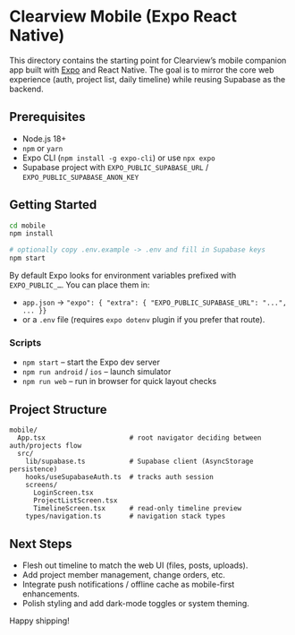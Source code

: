 # Clearview Mobile (Expo React Native)

This directory contains the starting point for Clearview’s mobile companion app built with [Expo](https://expo.dev/) and React Native. The goal is to mirror the core web experience (auth, project list, daily timeline) while reusing Supabase as the backend.

## Prerequisites

- Node.js 18+
- `npm` or `yarn`
- Expo CLI (`npm install -g expo-cli`) or use `npx expo`
- Supabase project with `EXPO_PUBLIC_SUPABASE_URL` / `EXPO_PUBLIC_SUPABASE_ANON_KEY`

## Getting Started

```bash
cd mobile
npm install

# optionally copy .env.example -> .env and fill in Supabase keys
npm start
```

By default Expo looks for environment variables prefixed with `EXPO_PUBLIC_…`. You can place them in:

- `app.json` → `"expo": { "extra": { "EXPO_PUBLIC_SUPABASE_URL": "...", ... }}`
- or a `.env` file (requires `expo dotenv` plugin if you prefer that route).

### Scripts

- `npm start` – start the Expo dev server
- `npm run android` / `ios` – launch simulator
- `npm run web` – run in browser for quick layout checks

## Project Structure

```
mobile/
  App.tsx                     # root navigator deciding between auth/projects flow
  src/
    lib/supabase.ts           # Supabase client (AsyncStorage persistence)
    hooks/useSupabaseAuth.ts  # tracks auth session
    screens/
      LoginScreen.tsx
      ProjectListScreen.tsx
      TimelineScreen.tsx      # read-only timeline preview
    types/navigation.ts       # navigation stack types
```

## Next Steps

- Flesh out timeline to match the web UI (files, posts, uploads).
- Add project member management, change orders, etc.
- Integrate push notifications / offline cache as mobile-first enhancements.
- Polish styling and add dark-mode toggles or system theming.

Happy shipping!

